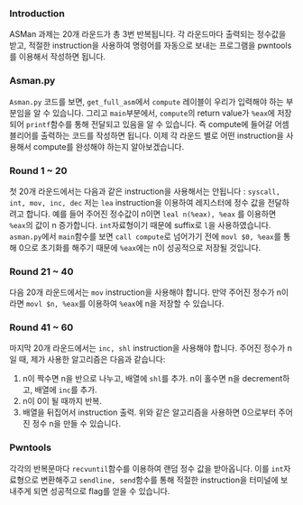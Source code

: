### Introduction
ASMan 과제는 20개 라운드가 총 3번 반복됩니다. 각 라운드마다 출력되는 정수값을 받고, 적절한 instruction을 사용하여 명령어를 자동으로 보내는 프로그램을 pwntools를 이용해서 작성하면 됩니다. 
### Asman.py
`Asman.py` 코드를 보면, `get_full_asm`에서 `compute` 레이블이 우리가 입력해야 하는 부분임을 알 수 있습니다. 그리고 `main`부분에서, `compute`의 return value가 `%eax`에 저장되어 `printf`함수를 통해 전달되고 있음을 알 수 있습니다. 즉 compute에 들어갈 어셈블리어를 출력하는 코드를 작성하면 됩니다. 이제 각 라운드 별로 어떤 instruction을 사용해서 compute를 완성해야 하는지 알아보겠습니다.
### Round 1 ~ 20
첫 20개 라운드에서는 다음과 같은 instruction을 사용해서는 안됩니다 : `syscall, int, mov, inc, dec`
저는 `lea` instruction을 이용하여 레지스터에 정수 값을 전달하려고 합니다. 예를 들어 주어진 정수값이 n이면 `leal n(%eax), %eax` 를 이용하면 `%eax`의 값이 n 증가합니다. `int`자료형이기 때문에 suffix로 `l`을 사용하였습니다. `asman.py`에서 `main`함수를 보면 `call compute`로 넘어가기 전에 `movl $0, %eax`를 통해 0으로 초기화를 해주기 때문에 `%eax`에는 n이 성공적으로 저장될 것입니다.
### Round 21 ~ 40
다음 20개 라운드에서는 `mov` instruction을 사용해야 합니다. 만약 주어진 정수가 n이라면 `movl $n, %eax`를 이용하여 `%eax`에 n을 저장할 수 있습니다. 
### Round 41 ~ 60
마지막 20개 라운드에서는 `inc, shl` instruction을 사용해야 합니다. 주어진 정수가 n일 때, 제가 사용한 알고리즘은 다음과 같습니다:
1. n이 짝수면 n을 반으로 나누고, 배열에 `shl`를 추가.
   n이 홀수면 n을 decrement하고, 배열에 `inc`를 추가.
2. n이 0이 될 때까지 반복.
3. 배열을 뒤집어서 instruction 출력.
위와 같은 알고리즘을 사용하면 0으로부터 주어진 정수 n을 만들 수 있습니다.
### Pwntools
각각의 반복문마다 `recvuntil`함수를 이용하여 랜덤 정수 값을 받아옵니다. 이를 `int`자료형으로 변환해주고 `sendline, send`함수를 통해 적절한 instruction을 터미널에 보내주게 되면 성공적으로 flag를 얻을 수 있습니다.